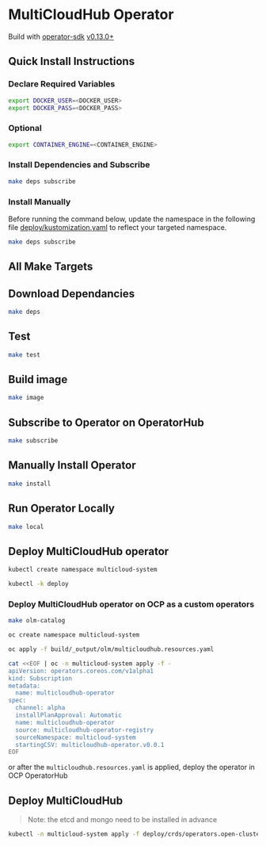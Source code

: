 # MultiCloudHub Operator

Build with [operator-sdk](https://github.com/operator-framework/operator-sdk) [v0.13.0+](https://github.com/operator-framework/operator-sdk/releases)

## Quick Install Instructions

### Declare Required Variables

```bash
export DOCKER_USER=<DOCKER_USER>
export DOCKER_PASS=<DOCKER_PASS>
```

### Optional

```bash
export CONTAINER_ENGINE=<CONTAINER_ENGINE>
```

### Install Dependencies and Subscribe

```bash
make deps subscribe
```

### Install Manually

Before running the command below, update the namespace in the following file [deploy/kustomization.yaml](deploy/kustomization.yaml) to reflect your targeted namespace.

```bash
make deps subscribe
```

## All Make Targets

## Download Dependancies

```bash
make deps
```

## Test

```bash
make test
```

## Build image

```bash
make image
```

## Subscribe to Operator on OperatorHub

```bash
make subscribe
```

## Manually Install Operator

```bash
make install
```

## Run Operator Locally

```bash
make local
```

## Deploy MultiCloudHub operator

```bash
kubectl create namespace multicloud-system

kubectl -k deploy
```

### Deploy MultiCloudHub operator on OCP as a custom operators

```bash
make olm-catalog

oc create namespace multicloud-system

oc apply -f build/_output/olm/multicloudhub.resources.yaml

cat <<EOF | oc -n multicloud-system apply -f -
apiVersion: operators.coreos.com/v1alpha1
kind: Subscription
metadata:
  name: multicloudhub-operator
spec:
  channel: alpha
  installPlanApproval: Automatic
  name: multicloudhub-operator
  source: multicloudhub-operator-registry
  sourceNamespace: multicloud-system
  startingCSV: multicloudhub-operator.v0.0.1
EOF
```

or after the `multicloudhub.resources.yaml` is applied, deploy the operator in OCP OperatorHub

## Deploy MultiCloudHub

> Note: the etcd and mongo need to be installed in advance

```bash
kubectl -n multicloud-system apply -f deploy/crds/operators.open-cluster-management.io_v1alpha1_multicloudhub_cr.yaml
```

